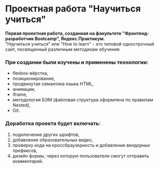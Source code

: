 # Проектная работа "Научиться учиться"  
  
**Первая проектная работа, созданная на факультете "Фронтенд-разработчик Bootcamp", Яндекс.Практикум.**  
"Научиться учиться" или "How to learn" - это типовой однострочный сайт, посвященный различным методикам обучения.  
  
### При создании были изучены и применены технологии:  
* flexbox-вёрстка,
* позиционирование,
* продвинутая семантика языка HTML,
* анимации,
* iframe,
* методология БЭМ (файловая структура оформлена по правилам Nested),
* Git.
  
### Доработка проекта будет включать:
1. подключение других шрифтов,
2. добавление образовательных видео,
3. проверку кода на кроссбраузерность и добавление вендорных префиксов,
4. дизайн формы, через которую пользователи смогут отправить комментарий.